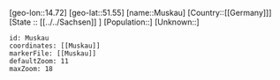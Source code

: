 ﻿---
location: [51.55,14.72]
mapzoom: [7,12] 
mapmarker: city 
type: City
tags:
- geo/City


SpocWebEntityId: 32640
isDeleted: false
confidential: public

---
[geo-lon::14.72]
[geo-lat::51.55]
[name::Muskau]
[Country::[[Germany]]]
[State :: [[../../Sachsen]] ]
[Population::]
[Unknown::]


```leaflet
id: Muskau
coordinates: [[Muskau]]
markerFile: [[Muskau]]
defaultZoom: 11 
maxZoom: 18
```
